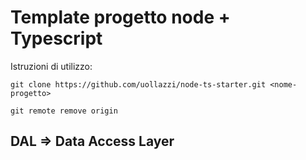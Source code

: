 # Template progetto node + Typescript

Istruzioni di utilizzo:

```
git clone https://github.com/uollazzi/node-ts-starter.git <nome-progetto>
```

```
git remote remove origin
```

## DAL => Data Access Layer